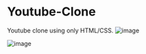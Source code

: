 # Youtube-Clone
Youtube clone using only HTML/CSS.
![image](https://github.com/tayyabaarooj/Youtube-Clone/assets/106014900/77ebe03d-774f-45cf-8a0c-bdc3c0c66815)

![image](https://github.com/tayyabaarooj/Youtube-Clone/assets/106014900/5f03d035-52be-4726-9690-2a686a344261)
